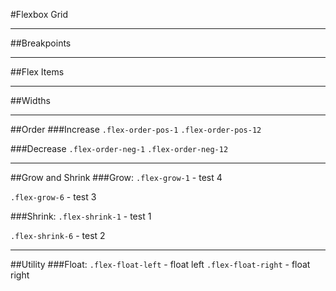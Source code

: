 #Flexbox Grid

___

##Breakpoints

___

##Flex Items

___

##Widths

___

##Order
###Increase
```.flex-order-pos-1```
```.flex-order-pos-12```

###Decrease
```.flex-order-neg-1```
```.flex-order-neg-12```

___

##Grow and Shrink
###Grow:
```.flex-grow-1``` - test 4

```.flex-grow-6``` - test 3

###Shrink:
```.flex-shrink-1``` - test 1

```.flex-shrink-6``` - test 2

___

##Utility
###Float:
```.flex-float-left``` - float left
```.flex-float-right``` - float right